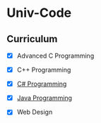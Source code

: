 # Univ-Code



## Curriculum

- [x] Advanced C Programming

- [x] C++ Programming

- [x] [C# Programming](https://github.com/corock/univ-code/tree/master/c-sharp)

- [x] [Java Programming](https://github.com/corock/univ-code/tree/master/java)

- [x] Web Design

